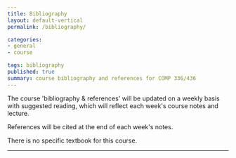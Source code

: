 ```yaml
---
title: Bibliography
layout: default-vertical
permalink: /bibliography/

categories:
- general
- course

tags: bibliography
published: true
summary: course bibliography and references for COMP 336/436
---
```


The course 'bibliography & references' will be updated on a weekly basis with suggested reading, which will reflect each week's course notes and lecture.

References will be cited at the end of each week's notes.

There is no specific textbook for this course.

***

<!--
##### Week 15 - 5th December 2018
  * N/A

##### Week 14 - 28th November 2018

  * [Content Standard for Digital Geospatial Metadata](https://www.fgdc.gov/metadata/csdgm/)
  * Dempsey, L and R Heery. *Metadata: A current view of practice and issues.* Journal of Documentation, 54(2). PP.145–172. 1998.
  * [Dublin Core](http://dublincore.org/)
  * [Europeana Semantic Elements](https://pro.europeana.eu/page/ese-documentation)
  * Garoufallou, E., Greenberg, J., *Metadata and Semantics Research: 7th International Conference*. MSTR. 2013.
  * Kartus, E. *Types of metadata.* University of Melbourne. 2006. http://www.infodiv.unimelb.edu.au/metadata/add_info.html
  * [Learning Objects Metadata](https://en.wikipedia.org/wiki/Learning_object_metadata)
  * [Open Archival Information Systems](https://www.oclc.org/research/publications/library/2000/lavoie-oais.html)
  * [PREMIS](https://www.loc.gov/standards/premis/)
  * [Simple Knowledge Organization System](https://www.w3.org/2004/02/skos/)
  * [Steve Museum Project](http://storytelling.concordia.ca/resources/steve-museum)

##### Week 13 - 21st November 2018
  * N/A

##### Week 12 - 14th November 2018
  * [TEI](http://www.tei-c.org/index.xml)
  * [TEI P5 Guidelines](http://www.tei-c.org/release/doc/tei-p5-doc/en/html/ST.html)
    * [representation of primary sources](http://www.tei-c.org/release/doc/tei-p5-doc/en/html/PH.html)
    * [facsimile](http://www.tei-c.org/release/doc/tei-p5-doc/en/html/ref-facsimile.html)
    * [surface](http://www.tei-c.org/release/doc/tei-p5-doc/en/html/ref-surface.html)
    * [zone](http://www.tei-c.org/release/doc/tei-p5-doc/en/html/ref-zone.html)

##### Week 11 - 7th November 2018
  * [MDN - XPath functions](https://developer.mozilla.org/en-US/docs/Web/XPath/Functions)
  * [XPath Version 1.0](https://www.w3.org/TR/xpath/#corelib)
  * [XPath Version 2](www.w3.org/TR/xpath20/)

##### Week 10 - 31st October 2018
  * [MDN - XPath functions](https://developer.mozilla.org/en-US/docs/Web/XPath/Functions)

##### Week 9 - 24th October 2018
  * [XPath Version 1.0](https://www.w3.org/TR/xpath/#corelib)
  * [XPath Version 2](www.w3.org/TR/xpath20/)

##### Week 8 - 17th October 2018
  * [XML.com - What is XSL-FO](https://www.xml.com/articles/2017/01/01/what-is-xsl-fo/)
  * [XMLNS - FOAF spec](http://xmlns.com/foaf/spec/)
  * [XPath Version 1.0](https://www.w3.org/TR/xpath/#corelib)
  * [W3Schools - XPath](https://www.w3schools.com/xml/xml_xpath.asp)

##### Week 7 - 10th October 2018
  * [W3C - GRDDL](https://www.w3.org/TR/grddl/)
  * [W3C - OWL](https://www.w3.org/OWL/)
  * [W3C - RDF](https://www.w3.org/RDF/)
  * [W3C - SPARQL](https://www.w3.org/TR/rdf-sparql-query/)
  * [Xalan Project](https://xalan.apache.org/)

##### Week 6 - 3rd October 2018
  * [Oxygen XSLT Processors](https://www.oxygenxml.com/doc/versions/19.0/ug-editor/topics/supported-XSLT-processors.html)
  * [W3C - XML well formed](http://www.w3.org/TR/xml/#sec-well-formed)
  * [W3C - XSLT 1.0](https://www.w3.org/TR/xslt)

##### Week 5 - 26th September 2018
  * N/A

##### Week 4 - 19th September 2018
  * [IETF - Uniform Resource Names](https://tools.ietf.org/html/rfc8141)
  * [W3C - XML well formed](http://www.w3.org/TR/xml/#sec-well-formed)
  * [Wikipedia - list of XML markup languages](https://en.wikipedia.org/wiki/List_of_XML_markup_languages)

##### Week 3 - 12th September 2018
  * [MDN - HTML Block-level vs Inline](https://developer.mozilla.org/en-US/docs/Web/HTML/Block-level_elements#Block-level_vs._inline)
  * [MDN - HTML `<b>` element](https://developer.mozilla.org/en-US/docs/Web/HTML/Element/b)
  * [MDN - HTML Global Attributes](https://developer.mozilla.org/en-US/docs/Web/HTML/Global_attributes)
  * [MDN - HTML Heading elements](https://developer.mozilla.org/en-US/docs/Web/HTML/Element/Heading_Elements)
  * [MDN - HTML `<table>` element](https://developer.mozilla.org/en-US/docs/Web/HTML/Element/table)
  * [MDN - HTML `<ul>` element](https://developer.mozilla.org/en-US/docs/Web/HTML/Element/ul)
  * [Wikipedia - list of XML markup languages](https://en.wikipedia.org/wiki/List_of_XML_markup_languages)

##### Week 2 - 5th September 2018
  * [MDN web docs - HTML Block-level vs Inline](https://developer.mozilla.org/en-US/docs/Web/HTML/Block-level_elements#Block-level_vs._inline)
  * [MDN web docs - HTML Global Attributes](https://developer.mozilla.org/en-US/docs/Web/HTML/Global_attributes)
  * [MDN web docs - HTML Heading elements](https://developer.mozilla.org/en-US/docs/Web/HTML/Element/Heading_Elements)

##### Week 1 - 29th August 2018
  * Smith, Abby. *Why Digitize?* Washington, D.C.: Council on Library and Information Resources. 1999.
  * Unknown. "The Great Analog Versus Digital Debate". VoicePrint Online. 2004.
-->